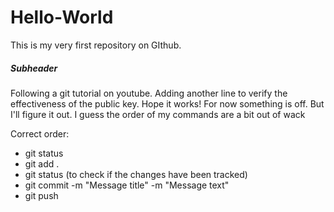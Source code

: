 # Hello-World
This is my very first repository on GIthub. 

##### Subheader

Following a git tutorial on youtube.
Adding another line to verify the effectiveness of the public key. Hope it works!
For now something is off. But I'll figure it out. I guess the order of my commands are a bit out of wack

Correct order:
- git status
- git add .
- git status (to check if the changes have been tracked)
- git commit -m "Message title" -m "Message text"
- git push 